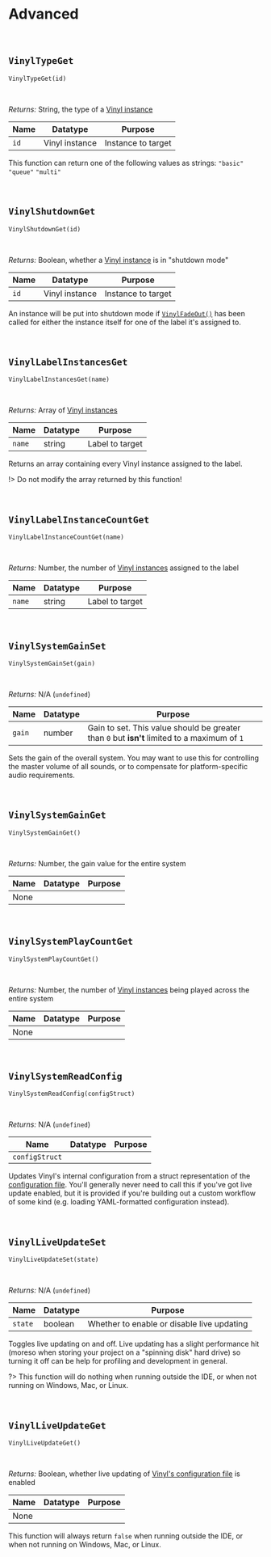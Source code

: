 # Advanced

&nbsp;

## `VinylTypeGet`

`VinylTypeGet(id)`

&nbsp;

*Returns:* String, the type of a [Vinyl instance](Terminology)

|Name|Datatype      |Purpose           |
|----|--------------|------------------|
|`id`|Vinyl instance|Instance to target|

This function can return one of the following values as strings: `"basic"` `"queue"` `"multi"`

&nbsp;

## `VinylShutdownGet`

`VinylShutdownGet(id)`

&nbsp;

*Returns:* Boolean, whether a [Vinyl instance](Terminology) is in "shutdown mode"

|Name|Datatype      |Purpose           |
|----|--------------|------------------|
|`id`|Vinyl instance|Instance to target|

An instance will be put into shutdown mode if [`VinylFadeOut()`](Basics) has been called for either the instance itself for one of the label it's assigned to.

&nbsp;

## `VinylLabelInstancesGet`

`VinylLabelInstancesGet(name)`

&nbsp;

*Returns:* Array of [Vinyl instances](Terminology)

|Name  |Datatype|Purpose        |
|------|--------|---------------|
|`name`|string  |Label to target|

Returns an array containing every Vinyl instance assigned to the label.

!> Do not modify the array returned by this function!

&nbsp;

## `VinylLabelInstanceCountGet`

`VinylLabelInstanceCountGet(name)`

&nbsp;

*Returns:* Number, the number of [Vinyl instances](Terminology) assigned to the label

|Name  |Datatype|Purpose        |
|------|--------|---------------|
|`name`|string  |Label to target|

&nbsp;

## `VinylSystemGainSet`

`VinylSystemGainSet(gain)`

&nbsp;

*Returns:* N/A (`undefined`)

|Name  |Datatype|Purpose                                                                                     |
|------|--------|--------------------------------------------------------------------------------------------|
|`gain`|number  |Gain to set. This value should be greater than `0` but **isn't** limited to a maximum of `1`|

Sets the gain of the overall system. You may want to use this for controlling the master volume of all sounds, or to compensate for platform-specific audio requirements.

&nbsp;

## `VinylSystemGainGet`

`VinylSystemGainGet()`

&nbsp;

*Returns:* Number, the gain value for the entire system

|Name|Datatype|Purpose|
|----|--------|-------|
|None|        |       |

&nbsp;

## `VinylSystemPlayCountGet`

`VinylSystemPlayCountGet()`

&nbsp;

*Returns:* Number, the number of [Vinyl instances](Terminology) being played across the entire system

|Name|Datatype|Purpose|
|----|--------|-------|
|None|        |       |

&nbsp;

## `VinylSystemReadConfig`

`VinylSystemReadConfig(configStruct)`

&nbsp;

*Returns:* N/A (`undefined`)

|Name          |Datatype|Purpose                                           |
|--------------|--------|--------------------------------------------------|
|`configStruct`|        |                                                  |

Updates Vinyl's internal configuration from a struct representation of the [configuration file](Configuration). You'll generally never need to call this if you've got live update enabled, but it is provided if you're building out a custom workflow of some kind (e.g. loading YAML-formatted configuration instead).

&nbsp;

## `VinylLiveUpdateSet`

`VinylLiveUpdateSet(state)`

&nbsp;

*Returns:* N/A (`undefined`)

|Name      |Datatype|Purpose                                   |
|----------|--------|------------------------------------------|
|`state`   |boolean |Whether to enable or disable live updating|

Toggles live updating on and off. Live updating has a slight performance hit (moreso when storing your project on a "spinning disk" hard drive) so turning it off can be help for profiling and development in general.

?> This function will do nothing when running outside the IDE, or when not running on Windows, Mac, or Linux.

&nbsp;

## `VinylLiveUpdateGet`

`VinylLiveUpdateGet()`

&nbsp;

*Returns:* Boolean, whether live updating of [Vinyl's configuration file](Configuration) is enabled

|Name|Datatype|Purpose|
|----|--------|-------|
|None|        |       |

This function will always return `false` when running outside the IDE, or when not running on Windows, Mac, or Linux.
